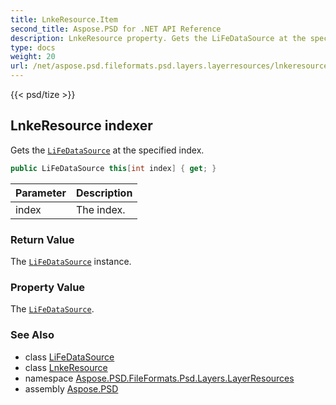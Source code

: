 ```yaml
---
title: LnkeResource.Item
second_title: Aspose.PSD for .NET API Reference
description: LnkeResource property. Gets the LiFeDataSource at the specified index
type: docs
weight: 20
url: /net/aspose.psd.fileformats.psd.layers.layerresources/lnkeresource/item/
---
```

{{< psd/tize >}}
## LnkeResource indexer

Gets the [`LiFeDataSource`](../../lifedatasource/) at the specified index.

```csharp
public LiFeDataSource this[int index] { get; }
```

| Parameter | Description |
| --- | --- |
| index | The index. |

### Return Value

The [`LiFeDataSource`](../../lifedatasource/) instance.

### Property Value

The [`LiFeDataSource`](../../lifedatasource/).

### See Also

* class [LiFeDataSource](../../lifedatasource/)
* class [LnkeResource](../)
* namespace [Aspose.PSD.FileFormats.Psd.Layers.LayerResources](../../lnkeresource/)
* assembly [Aspose.PSD](../../../)


